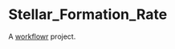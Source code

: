 # Stellar_Formation_Rate

A [workflowr][] project.

[workflowr]: https://github.com/jdblischak/workflowr
